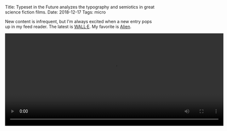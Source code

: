 Title: Typeset in the Future analyzes the typography and semiotics in great science fiction films.
Date: 2018-12-17
Tags: micro

New content is infrequent, but I'm always excited when a new entry pops up in my feed reader. The latest is [WALL·E](https://typesetinthefuture.com/2018/12/04/walle/). My favorite is [Alien](https://typesetinthefuture.com/2014/12/01/alien/).

<video width="720" height="306" controls>
    <source src="/media/video/alien-mother_boot_sequence.mp4" type="video/mp4">
    Your browser does not support the video tag.
</video>
